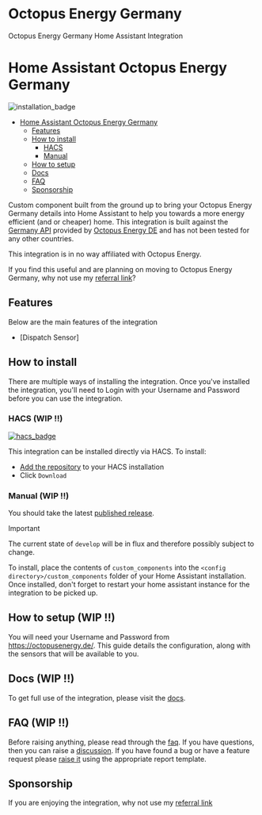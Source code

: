 # Octopus Energy Germany
Octopus Energy Germany Home Assistant Integration
# Home Assistant Octopus Energy Germany

![installation_badge](https://img.shields.io/badge/dynamic/json?color=41BDF5&logo=home-assistant&label=integration%20usage&suffix=%20installs&cacheSeconds=15600&url=https://analytics.home-assistant.io/custom_integrations.json&query=$.octopus_germany.total) 
- [Home Assistant Octopus Energy Germany](#home-assistant-octopus-energy-germany)
  - [Features](#features)
  - [How to install](#how-to-install)
    - [HACS](#hacs)
    - [Manual](#manual)
  - [How to setup](#how-to-setup)
  - [Docs](#docs)
  - [FAQ](#faq)
  - [Sponsorship](#sponsorship)

Custom component built from the ground up to bring your Octopus Energy Germany details into Home Assistant to help you towards a more energy efficient (and or cheaper) home. This integration is built against the [Germany API](https://api.oeg-kraken.energy/v1/graphql/) provided by [Octopus Energy DE](https://octopusenergy.de/blog/ratgeber/auf-der-suche-nach-deutschen-energie-vorreitern) and has not been tested for any other countries. 

This integration is in no way affiliated with Octopus Energy.

If you find this useful and are planning on moving to Octopus Energy Germany, why not use my [referral link](https://share.octopusenergy.de/free-cat-744)?

## Features

Below are the main features of the integration

* [Dispatch Sensor]

## How to install

There are multiple ways of installing the integration. Once you've installed the integration, you'll need to Login with your Username and Password before you can use the integration.

### HACS (WIP !!)

[![hacs_badge](https://img.shields.io/badge/HACS-Default-41BDF5.svg?style=for-the-badge)](https://github.com/hacs/integration)

This integration can be installed directly via HACS. To install:

* [Add the repository](https://my.home-assistant.io/redirect/hacs_repository/?owner=thecem&repository=octopus_germany&category=integration) to your HACS installation
* Click `Download`

### Manual (WIP !!)

You should take the latest [published release](https://github.com/thecem/octopus_germany/releases). 

> [!IMPORTANT]
> The current state of `develop` will be in flux and therefore possibly subject to change.

To install, place the contents of `custom_components` into the `<config directory>/custom_components` folder of your Home Assistant installation. Once installed, don't forget to restart your home assistant instance for the integration to be picked up.

## How to setup (WIP !!)

You will need your Username and Password from https://octopusenergy.de/. This guide details the configuration, along with the sensors that will be available to you.

## Docs  (WIP !!)

To get full use of the integration, please visit the [docs](https://thecem.github.io/octopus_germany/).

## FAQ  (WIP !!)

Before raising anything, please read through the [faq](https://thecem.github.io/octopus_germany/faq). If you have questions, then you can raise a [discussion](https://thecem.github.io/octopus_germany/discussions). If you have found a bug or have a feature request please [raise it](https://thecem.github.io/octopus_germany/issues) using the appropriate report template.

## Sponsorship

If you are enjoying the integration, why not use my [referral link](https://share.octopusenergy.de/free-cat-744)
